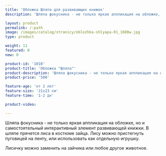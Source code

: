 ```yaml
---
title: 'Обложка Шляпа для развивающих книжек'
description: 'Шляпа фокусника - не только яркая аппликация на обложке, но и самостоятельный интерактивный элемент развивающей книжки. В шляпе прячется лиса в костюме зайца.'

layout: product
permalink: /:path
image: /images/catalog/stranicy/oblozhka-shlyapa-01_1600w.jpg
type: product

weight: 11
featured: 0
new: 0

product-id: '1010'
product-title: 'Обложка "Шляпа"'
product-description: 'Шляпа фокусника - не только яркая аппликация на обложке, но и самостоятельный интерактивный элемент развивающей книжки. В шляпе прячется лиса в костюме зайца. Лису можно пристегнуть пуговицей на ленту, или использовать как отдельную игрушку.<br /><br />Лисичку можно заменить на зайчика или любое другое животное.'
product-price: '500'

feature-age: 'от 2 лет'
feature-size: '21х23 см'
feature-time: '1-2 дн'

product-video: 

---
```

Шляпа фокусника - не только яркая аппликация на обложке, но и самостоятельный интерактивный элемент развивающей книжки. В шляпе прячется лиса в костюме зайца. Лису можно пристегнуть пуговицей на ленту, или использовать как отдельную игрушку.

Лисичку можно заменить на зайчика или любое другое животное.